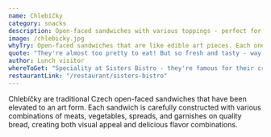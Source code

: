```yaml
---
name: Chlebíčky
category: snacks
description: Open-faced sandwiches with various toppings - perfect for a quick lunch
image: /chlebicky.jpg
whyTry: Open-faced sandwiches that are like edible art pieces. Each one is carefully constructed with various meats, vegetables, and spreads on quality bread. Perfect for a quick lunch that's both beautiful and delicious.
quote: "They're almost too pretty to eat! But so fresh and tasty - way better than regular sandwiches."
author: Lunch visitor
whereToGet: "Speciality at Sisters Bistro - they're famous for their creative chlebíčky variations"
restaurantLink: "/restaurant/sisters-bistro"
---
```


Chlebíčky are traditional Czech open-faced sandwiches that have been elevated to an art form. Each sandwich is carefully constructed with various combinations of meats, vegetables, spreads, and garnishes on quality bread, creating both visual appeal and delicious flavor combinations.